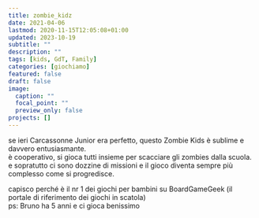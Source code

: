```yaml
---
title: zombie_kidz
date: 2021-04-06
lastmod: 2020-11-15T12:05:08+01:00
updated: 2023-10-19
subtitle: ""
description: ""
tags: [kids, GdT, Family]
categories: [giochiamo]
featured: false
draft: false
image:
  caption: ""
  focal_point: ""
  preview_only: false
projects: []
---
```


se ieri Carcassonne Junior era perfetto, questo Zombie Kids è sublime e davvero entusiasmante.   
è cooperativo, si gioca tutti insieme per scacciare gli zombies dalla scuola. 
e sopratutto ci sono dozzine di missioni e il gioco diventa sempre più complesso come si progredisce.  

capisco perché è il nr 1 dei giochi per bambini su BoardGameGeek (il portale di riferimento dei giochi in scatola)  
ps: Bruno ha 5 anni e ci gioca benissimo

